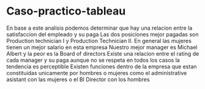 # Caso-practico-tableau

En base a este analisis podemos determinar que hay una relacion entre la satisfaccion del empleado y su paga
Las dos posiciones mejor pagadas son Production technician I y Production Technician II.
En general las mujeres tienen un mejor salario en esta empresa 
Nuestro mejor manager es Michael Albert y la peor es la Board of directors 
Existe una relacion entre el rating de cada manager y su paga aunque no se respeta en todos los casos la tendencia es perceptible
Existen funciones dentro de la empresa que estan constituidas unicamente por hombres o mujeres como el administrative asistant con las mujeres o el BI Director con los hombres 


